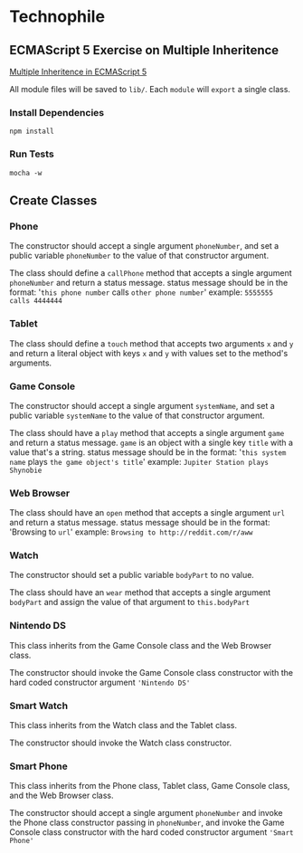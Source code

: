 # Technophile

## ECMAScript 5 Exercise on Multiple Inheritence

[Multiple Inheritence in ECMAScript 5](https://slides.com/jasonsewell/multiple-inheritance)

All module files will be saved to `lib/`.
Each `module` will `export` a single class.

### Install Dependencies

```
npm install
```

### Run Tests

```
mocha -w
```

## Create Classes

### Phone

The constructor should accept a single argument `phoneNumber`, and set a public variable `phoneNumber` to the value of that constructor argument.

The class should define a `callPhone` method that accepts a single argument `phoneNumber` and return a status message. status message should be in the format: '`this phone number` calls `other phone number`'
example: `5555555 calls 4444444`

### Tablet

The class should define a `touch` method that accepts two arguments `x` and `y` and return a literal object with keys `x` and `y` with values set to the method's arguments.

### Game Console

The constructor should accept a single argument `systemName`, and set a public variable `systemName` to the value of that constructor argument.

The class should have a `play` method that accepts a single argument `game` and return a status message.
`game` is an object with a single key `title` with a value that's a string.
status message should be in the format: '`this system name` plays `the game object's title`'
example: `Jupiter Station plays Shynobie`

### Web Browser

The class should have an `open` method that accepts a single argument `url` and return a status message.
status message should be in the format: 'Browsing to `url`'
example: `Browsing to http://reddit.com/r/aww`

### Watch

The constructor should set a public variable `bodyPart` to no value.

The class should have an `wear` method that accepts a single argument `bodyPart` and assign the value of that argument to `this.bodyPart`

### Nintendo DS

This class inherits from the Game Console class and the Web Browser class.

The constructor should invoke the Game Console class constructor with the hard coded constructor argument `'Nintendo DS'`

### Smart Watch

This class inherits from the Watch class and the Tablet class.

The constructor should invoke the Watch class constructor.

### Smart Phone

This class inherits from the Phone class, Tablet class, Game Console class, and the Web Browser class.

The constructor should accept a single argument `phoneNumber` and invoke the Phone class constructor passing in `phoneNumber`, and invoke the Game Console class constructor with the hard coded constructor argument `'Smart Phone'`